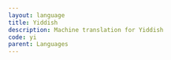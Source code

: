 ```yaml
---
layout: language
title: Yiddish
description: Machine translation for Yiddish
code: yi
parent: Languages
---
```


